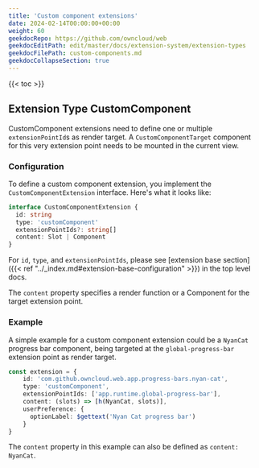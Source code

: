 ```yaml
---
title: 'Custom component extensions'
date: 2024-02-14T00:00:00+00:00
weight: 60
geekdocRepo: https://github.com/owncloud/web
geekdocEditPath: edit/master/docs/extension-system/extension-types
geekdocFilePath: custom-components.md
geekdocCollapseSection: true
---
```


{{< toc >}}

## Extension Type CustomComponent

CustomComponent extensions need to define one or multiple `extensionPointId`s as render target. A `CustomComponentTarget` component for this very 
extension point needs to be mounted in the current view.

### Configuration

To define a custom component extension, you implement the `CustomComponentExtension` interface.
Here's what it looks like:

```typescript
interface CustomComponentExtension {
  id: string
  type: 'customComponent'
  extensionPointIds?: string[]
  content: Slot | Component
}
```

For `id`, `type`, and `extensionPointIds`, please see [extension base section]({{< ref "../_index.md#extension-base-configuration" >}}) in the top level docs.

The `content` property specifies a render function or a Component for the target extension point.

### Example

A simple example for a custom component extension could be a `NyanCat` progress bar component, being
targeted at the `global-progress-bar` extension point as render target.

```typescript
const extension = {
    id: 'com.github.owncloud.web.app.progress-bars.nyan-cat',
    type: 'customComponent',
    extensionPointIds: ['app.runtime.global-progress-bar'],
    content: (slots) => [h(NyanCat, slots)],
    userPreference: {
      optionLabel: $gettext('Nyan Cat progress bar')
    }
}
```

The `content` property in this example can also be defined as `content: NyanCat`.
